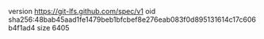version https://git-lfs.github.com/spec/v1
oid sha256:48bab45aad1fe1479beb1bfcbef8e276eab083f0d895131614c17c606b4f1ad4
size 6405
